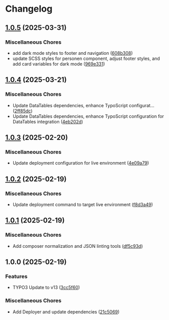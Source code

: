 # Changelog

## [1.0.5](https://github.com/Starraider/devTYPO3v13Vite/compare/v1.0.4...v1.0.5) (2025-03-31)


### Miscellaneous Chores

* add dark mode styles to footer and navigation ([608b308](https://github.com/Starraider/devTYPO3v13Vite/commit/608b308b5e746237a61a0605c668f1c01d5d28ed))
* update SCSS styles for personen component, adjust footer styles, and add card variables for dark mode ([969e331](https://github.com/Starraider/devTYPO3v13Vite/commit/969e3311d83ec391f22eb9b064f1ab1bb54763fe))

## [1.0.4](https://github.com/Starraider/devTYPO3v13Vite/compare/v1.0.3...v1.0.4) (2025-03-21)


### Miscellaneous Chores

* Update DataTables  dependencies, enhance TypoScript configurat… ([2ff85dc](https://github.com/Starraider/devTYPO3v13Vite/commit/2ff85dca46866e600b6a89463e44b64f64a7b4df))
* Update DataTables  dependencies, enhance TypoScript configuration for DataTables integration ([4eb202d](https://github.com/Starraider/devTYPO3v13Vite/commit/4eb202dc6fc5a95479ac3e5915cf77b2882bdc44))

## [1.0.3](https://github.com/Starraider/devTYPO3v13Vite/compare/v1.0.2...v1.0.3) (2025-02-20)


### Miscellaneous Chores

* Update deployment configuration for live environment ([4e09a79](https://github.com/Starraider/devTYPO3v13Vite/commit/4e09a79e26cafc7d9971fc36acc5f21db9313354))

## [1.0.2](https://github.com/Starraider/devTYPO3v13Vite/compare/v1.0.1...v1.0.2) (2025-02-19)


### Miscellaneous Chores

* Update deployment command to target live environment ([f8d3a49](https://github.com/Starraider/devTYPO3v13Vite/commit/f8d3a490bb7e49247bb0cd5aecd559f45c8b8ace))

## [1.0.1](https://github.com/Starraider/devTYPO3v13Vite/compare/v1.0.0...v1.0.1) (2025-02-19)


### Miscellaneous Chores

* Add composer normalization and JSON linting tools ([df5c93d](https://github.com/Starraider/devTYPO3v13Vite/commit/df5c93d0384f1a01e0ae322073ed030b57be30bb))

## 1.0.0 (2025-02-19)


### Features

* TYPO3 Update to v13 ([3cc5f60](https://github.com/Starraider/devTYPO3v13Vite/commit/3cc5f60a4aef0bb487cd2f7f1f87bcaac59ef644))


### Miscellaneous Chores

* Add Deployer and update dependencies ([21c5069](https://github.com/Starraider/devTYPO3v13Vite/commit/21c5069cca14209d52763e137479296956b66121))
